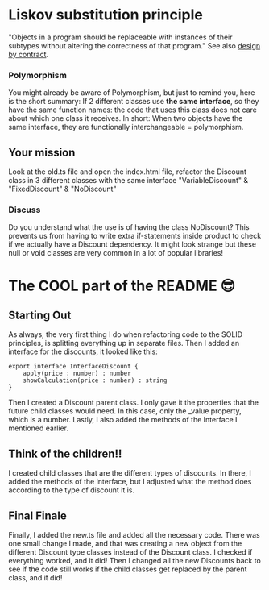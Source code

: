 # Liskov substitution principle
"Objects in a program should be replaceable with instances of their subtypes without altering the correctness of that program." See also [design by contract](https://en.wikipedia.org/wiki/Design_by_contract).

### Polymorphism
You might already be aware of Polymorphism, but just to remind you, here is the short summary:
If 2 different classes use **the same interface**, so they have the same function names: the code that uses this class does not care about which one class it receives.
In short: When two objects have the same interface, they are functionally interchangeable = polymorphism.

## Your mission
Look at the old.ts file and open the index.html file, refactor the Discount class in 3 different classes with the same interface "VariableDiscount" & "FixedDiscount" & "NoDiscount"

### Discuss
Do you understand what the use is of having the class NoDiscount? This prevents us from having to write extra if-statements inside product to check if we actually have a Discount dependency. It might look strange but these null or void classes are very common in a lot of popular libraries!

# The COOL part of the README :sunglasses:

## Starting Out
As always, the very first thing I do when refactoring code to the SOLID principles, is splitting everything up in separate files.
Then I added an interface for the discounts, it looked like this:
````
export interface InterfaceDiscount {
    apply(price : number) : number
    showCalculation(price : number) : string
}
````
Then I created a Discount parent class.
I only gave it the properties that the future child classes would need.
In this case, only the _value property, which is a number.
Lastly, I also added the methods of the Interface I mentioned earlier.

## Think of the children!!
I created child classes that are the different types of discounts.
In there, I added the methods of the interface, but I adjusted what the method does according to the type of discount it is.

## Final Finale
Finally, I added the new.ts file and added all the necessary code.
There was one small change I made, and that was creating a new object from the different Discount type classes instead of the Discount class.
I checked if everything worked, and it did!
Then I changed all the new Discounts back to see if the code still works if the child classes get replaced by the parent class, and it did!
